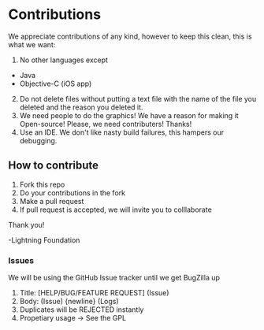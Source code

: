 # Contributions

We appreciate contributions of any kind, however to keep this clean, this is what we want:

1. No other languages except
  - Java 
  - Objective-C (iOS app)
2. Do not delete files without putting a text file with the name of the file you deleted and the reason you deleted it.
3. We need people to do the graphics! We have a reason for making it Open-source! Please, we need contributers! Thanks!
4. Use an IDE. We don't like nasty build failures, this hampers our debugging.

## How to contribute
1. Fork this repo
2. Do your contributions in the fork
3. Make a pull request
4. If pull request is accepted, we will invite you to colllaborate

Thank you!

-Lightning Foundation

### Issues
We will be using the GitHub Issue tracker until we get BugZilla up

1. Title: [HELP/BUG/FEATURE REQUEST] (Issue)
2. Body: (Issue) {newline} (Logs)
3. Duplicates will be REJECTED instantly
4. Propetiary usage -> See the GPL
